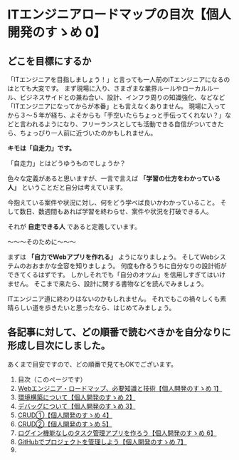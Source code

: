 # ITエンジニアロードマップの目次【個人開発のすゝめ 0】

## どこを目標にするか

「ITエンジニアを目指しましょう！」と言っても一人前のITエンジニアになるのはとても大変です。
まず現場に入り、さまざまな業界ルールやローカルルール、ビジネスサイドとの兼ね合い、設計、インフラ周りの知識強化、などなど「ITエンジニアになってからが本番」とも言えなくありません。
現場に入ってから３～５年が経ち、よそからも「手空いたらちょっと手伝ってくれない？」などと言われるようになり、フリーランスとしても活動できる自信がついてきたら、ちょっぴり一人前に近づいたのかもしれません。

**キモは「自走力」です。**

「自走力」とはどうゆうものでしょうか？

色々な定義があると思いますが、一言で言えば **「学習の仕方をわかっている人」** ということだと自分は考えています。

今抱えている案件や状況に対し、何をどう学べば良いかわかっていること。
そして数日、数週間もあれば学習を終わらせ、案件や状況を打破できる人。

それが **自走できる人** であると定義しています。


～～～そのために～～～


まずは **「自力でWebアプリを作れる」** ようになりましょう。
そしてWebシステムのおおまかな全容を知りましょう。
何度も作るうちに自分なりの設計術ができてくるはずです。
しかしそれでも「自分のオツム」を信用しすぎてはいけません。
そこまで来たら、設計に関する書物などを読んでみましょう。

ITエンジニア道に終わりはないのかもしれません。
それでもこの禍々しくも素晴らしい道を歩きたいと思ったなら、はじめてみましょう。



## 各記事に対して、どの順番で読むべきかを自分なりに形成し目次にしました。

あくまで目安ですので、どの順番で見てもOKでございます。

1. 目次（このページです）
2. [Webエンジニア・ロードマップ、必要知識と技術【個人開発のすゝめ 1】](https://barcode-blog.netlify.app/blog/e0j6zdvumdsn)
3. [環境構築について【個人開発のすゝめ 2】](https://barcode-blog.netlify.app/blog/zjogf8j1y9)
4. [デバッグについて【個人開発のすゝめ 3】](https://barcode-blog.netlify.app/blog/x-ljnyevk7p2)
5. [CRUD①【個人開発のすゝめ 4】](https://barcode-blog.netlify.app/blog/z5coq5i7ji)
6. [CRUD②【個人開発のすゝめ 5】](https://barcode-blog.netlify.app/blog/hmfdysskmc)
7. [ログイン機能なしのタスク管理アプリを作ろう【個人開発のすゝめ 6】]()
8. [GitHubでプロジェクトを管理しよう【個人開発のすゝめ 7】]()
9. 



